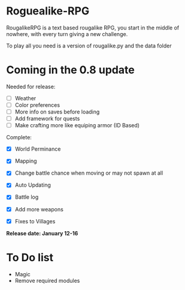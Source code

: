 # Roguealike-RPG
RougalikeRPG is a text based rougalike RPG, you start in the middle of nowhere, with every turn giving a new challenge.

To play all you need is a version of rougalike.py and the data folder


# Coming in the 0.8 update
Needed for release:
- [ ] Weather
- [ ] Color preferences
- [ ] More info on saves before loading
- [ ] Add framework for quests
- [ ] Make crafting more like equiping armor (ID Based)

Complete:
- [x] World Perminance
- [x] Mapping
- [x] Change battle chance when moving or may not spawn at all
- [x] Auto Updating
- [x] Battle log
- [x] Add more weapons
- [x] Fixes to Villages


__Release date:  January 12-16__

# To Do list
- Magic
- Remove required modules
